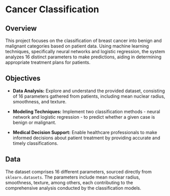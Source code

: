 # Cancer Classification

## Overview

This project focuses on the classification of breast cancer into benign and malignant categories based on patient data. Using machine learning techniques, specifically neural networks and logistic regression, the system analyzes 16 distinct parameters to make predictions, aiding in determining appropriate treatment plans for patients.

## Objectives

- **Data Analysis:** Explore and understand the provided dataset, consisting of 16 parameters gathered from patients, including mean nuclear radius, smoothness, and texture.

- **Modeling Techniques:** Implement two classification methods - neural network and logistic regression - to predict whether a given case is benign or malignant.

- **Medical Decision Support:** Enable healthcare professionals to make informed decisions about patient treatment by providing accurate and timely classifications.

## Data

The dataset comprises 16 different parameters, sourced directly from `sklearn.datasets`. The parameters include mean nuclear radius, smoothness, texture, among others, each contributing to the comprehensive analysis conducted by the classification models.
